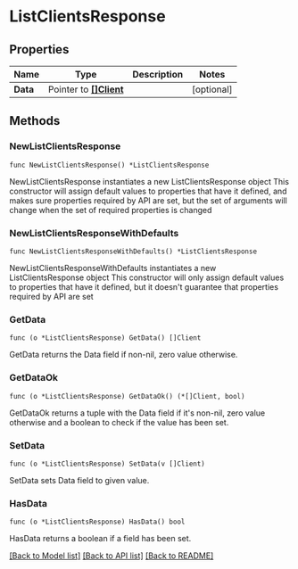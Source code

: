 # ListClientsResponse

## Properties

Name | Type | Description | Notes
------------ | ------------- | ------------- | -------------
**Data** | Pointer to [**[]Client**](Client.md) |  | [optional]

## Methods

### NewListClientsResponse

`func NewListClientsResponse() *ListClientsResponse`

NewListClientsResponse instantiates a new ListClientsResponse object
This constructor will assign default values to properties that have it defined,
and makes sure properties required by API are set, but the set of arguments
will change when the set of required properties is changed

### NewListClientsResponseWithDefaults

`func NewListClientsResponseWithDefaults() *ListClientsResponse`

NewListClientsResponseWithDefaults instantiates a new ListClientsResponse object
This constructor will only assign default values to properties that have it defined,
but it doesn't guarantee that properties required by API are set

### GetData

`func (o *ListClientsResponse) GetData() []Client`

GetData returns the Data field if non-nil, zero value otherwise.

### GetDataOk

`func (o *ListClientsResponse) GetDataOk() (*[]Client, bool)`

GetDataOk returns a tuple with the Data field if it's non-nil, zero value otherwise
and a boolean to check if the value has been set.

### SetData

`func (o *ListClientsResponse) SetData(v []Client)`

SetData sets Data field to given value.

### HasData

`func (o *ListClientsResponse) HasData() bool`

HasData returns a boolean if a field has been set.


[[Back to Model list]](../README.md#documentation-for-models) [[Back to API list]](../README.md#documentation-for-api-endpoints) [[Back to README]](../README.md)
